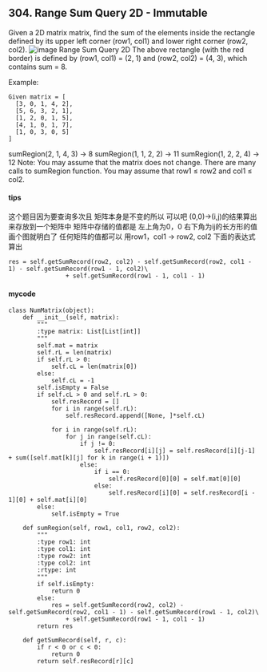 ##  304. Range Sum Query 2D - Immutable

Given a 2D matrix matrix, find the sum of the elements inside the rectangle defined by its upper left corner (row1, col1) and lower right corner (row2, col2).
![image](https://leetcode.com/static/images/courses/range_sum_query_2d.png)
Range Sum Query 2D
The above rectangle (with the red border) is defined by (row1, col1) = (2, 1) and (row2, col2) = (4, 3), which contains sum = 8.

Example:

```
Given matrix = [
  [3, 0, 1, 4, 2],
  [5, 6, 3, 2, 1],
  [1, 2, 0, 1, 5],
  [4, 1, 0, 1, 7],
  [1, 0, 3, 0, 5]
]
```

sumRegion(2, 1, 4, 3) -> 8
sumRegion(1, 1, 2, 2) -> 11
sumRegion(1, 2, 2, 4) -> 12
Note:
You may assume that the matrix does not change.
There are many calls to sumRegion function.
You may assume that row1 ≤ row2 and col1 ≤ col2.

#### tips
这个题目因为要查询多次且 矩阵本身是不变的所以 可以吧 (0,0)->(i,j)的结果算出来存放到一个矩阵中 矩阵中存储的值都是 左上角为0，0 右下角为ij的长方形的值 画个图就明白了
任何矩阵的值都可以 用row1，col1 -> row2, col2 下面的表达式算出 
```
res = self.getSumRecord(row2, col2) - self.getSumRecord(row2, col1 - 1) - self.getSumRecord(row1 - 1, col2)\
                + self.getSumRecord(row1 - 1, col1 - 1)
```


#### mycode

```
class NumMatrix(object):
    def __init__(self, matrix):
        """
        :type matrix: List[List[int]]
        """
        self.mat = matrix
        self.rL = len(matrix)
        if self.rL > 0:
            self.cL = len(matrix[0])
        else:
            self.cL = -1
        self.isEmpty = False
        if self.cL > 0 and self.rL > 0:
            self.resRecord = []
            for i in range(self.rL):
                self.resRecord.append([None, ]*self.cL)

            for i in range(self.rL):
                for j in range(self.cL):
                    if j != 0:
                        self.resRecord[i][j] = self.resRecord[i][j-1] + sum([self.mat[k][j] for k in range(i + 1)])
                    else:
                        if i == 0:
                            self.resRecord[0][0] = self.mat[0][0]
                        else:
                            self.resRecord[i][0] = self.resRecord[i - 1][0] + self.mat[i][0]
        else:
            self.isEmpty = True

    def sumRegion(self, row1, col1, row2, col2):
        """
        :type row1: int
        :type col1: int
        :type row2: int
        :type col2: int
        :rtype: int
        """
        if self.isEmpty:
            return 0
        else:
            res = self.getSumRecord(row2, col2) - self.getSumRecord(row2, col1 - 1) - self.getSumRecord(row1 - 1, col2)\
                + self.getSumRecord(row1 - 1, col1 - 1)
        return res

    def getSumRecord(self, r, c):
        if r < 0 or c < 0:
            return 0
        return self.resRecord[r][c]
```
